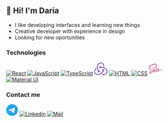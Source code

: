 ## 👋 Hi! I'm Daria
- I like developing interfaces and learning new things
- Creative developer with experience in design 
- Looking for new oportunities 


### Technologies

<p align='left'>
  <a href='https://react.dev/'><img alt='React' width='38px' src='https://khudyakovm.github.io/assets/images/skills/react.png'/></a>
  <a href='https://developer.mozilla.org/en-US/docs/Web/JavaScript'><img alt='JavaScript' width='36px' src='https://raw.githubusercontent.com/danielcranney/readme-generator/main/public/icons/skills/javascript-colored.svg'/></a>
  <a href='https://www.typescriptlang.org/'><img alt='TypeScript' width='36px' src='https://raw.githubusercontent.com/danielcranney/readme-generator/main/public/icons/skills/typescript-colored.svg'/></a>
   <a href='https://redux.js.org/'><img alt='Redux' width='36px' src='https://raw.githubusercontent.com/devicons/devicon/master/icons/redux/redux-original.svg'/></a>
 <a href='https://developer.mozilla.org/en-US/docs/Glossary/HTML5'><img alt='HTML' width='36px' src='https://raw.githubusercontent.com/danielcranney/readme-generator/main/public/icons/skills/html5-colored.svg'/></a>
 <a href='https://www.w3.org/TR/CSS/#css'><img alt='CSS' width='36px' src='https://raw.githubusercontent.com/danielcranney/readme-generator/main/public/icons/skills/css3-colored.svg'/></a>
  <a href='https://sass-lang.com/'><img alt='Sass' width='36px' src='https://raw.githubusercontent.com/github/explore/80688e429a7d4ef2fca1e82350fe8e3517d3494d/topics/sass/sass.png'/></a>
   <a href='https://mui.com/'><img alt='Material UI' width='36px' src='https://cdn.worldvectorlogo.com/logos/material-ui-1.svg'/></a>
</p>


### Contact me

<p>
  <a href='https://t.me/dariannyko'><img alt='Telegram' width='32px' src='https://raw.githubusercontent.com/vladislav149/vladislav149/main/telegram.svg'/></a>
  <a href='https://www.linkedin.com/in/dariannyko/'><img alt='Linkedin' width='32px' src='https://raw.githubusercontent.com/danielcranney/readme-generator/main/public/icons/socials/linkedin.svg'/></a>
  <a href='mailto:dariannyko@gmail.com'><img alt='Mail' width='35px' src='https://upload.wikimedia.org/wikipedia/commons/thumb/7/7e/Gmail_icon_%282020%29.svg/2560px-Gmail_icon_%282020%29.svg.png'/></a>
</p>




